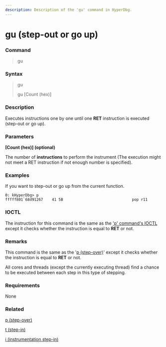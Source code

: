 ```yaml
---
description: Description of the 'gu' command in HyperDbg.
---
```


# gu (step-out or go up)

### Command

> gu

### Syntax

> gu
>
> gu \[Count (hex)]

### Description

Executes instructions one by one until one **RET** instruction is executed (step-out or go up).

### Parameters

**\[Count (hex)] (optional)**

The number of **instructions** to perform the instrument (The execution might not meet a RET instruction if not enough number is specified).

### Examples

If you want to step-out or go up from the current function.

```
0: kHyperDbg> p
fffff801`68d91267    41 5B                               pop r11
```

### IOCTL

The instruction for this command is the same as the ['p' command's IOCTL](https://docs.hyperdbg.org/commands/debugging-commands/p#ioctl) except it checks whether the instruction is equal to **RET** or not.

### Remarks

This command is the same as the '[p (step-over)](https://docs.hyperdbg.org/commands/debugging-commands/p)' except it checks whether the instruction is equal to **RET** or not.

All cores and threads (except the currently executing thread) find a chance to be executed between each step in this type of stepping.

### Requirements

None

### Related

[p (step-over)](https://docs.hyperdbg.org/commands/debugging-commands/p)

[t (step-in)](https://docs.hyperdbg.org/commands/debugging-commands/t)

[i (instrumentation step-in)](https://docs.hyperdbg.org/commands/debugging-commands/i)
